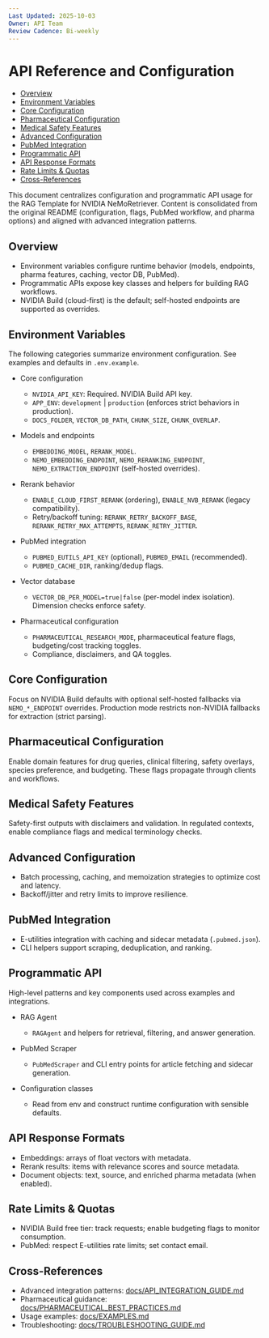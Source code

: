 ```yaml
---
Last Updated: 2025-10-03
Owner: API Team
Review Cadence: Bi-weekly
---
```


# API Reference and Configuration

<!-- TOC -->
- [Overview](#overview)
- [Environment Variables](#environment-variables)
- [Core Configuration](#core-configuration)
- [Pharmaceutical Configuration](#pharmaceutical-configuration)
- [Medical Safety Features](#medical-safety-features)
- [Advanced Configuration](#advanced-configuration)
- [PubMed Integration](#pubmed-integration)
- [Programmatic API](#programmatic-api)
- [API Response Formats](#api-response-formats)
- [Rate Limits & Quotas](#rate-limits--quotas)
- [Cross-References](#cross-references)
<!-- /TOC -->

This document centralizes configuration and programmatic API usage for the RAG Template for NVIDIA NeMoRetriever. Content is consolidated from the original README (configuration, flags, PubMed workflow, and pharma options) and aligned with advanced integration patterns.

## Overview

- Environment variables configure runtime behavior (models, endpoints, pharma features, caching, vector DB, PubMed).
- Programmatic APIs expose key classes and helpers for building RAG workflows.
- NVIDIA Build (cloud-first) is the default; self-hosted endpoints are supported as overrides.

## Environment Variables

The following categories summarize environment configuration. See examples and defaults in `.env.example`.

- Core configuration

  - `NVIDIA_API_KEY`: Required. NVIDIA Build API key.
  - `APP_ENV`: `development` | `production` (enforces strict behaviors in production).
  - `DOCS_FOLDER`, `VECTOR_DB_PATH`, `CHUNK_SIZE`, `CHUNK_OVERLAP`.

- Models and endpoints

  - `EMBEDDING_MODEL`, `RERANK_MODEL`.
  - `NEMO_EMBEDDING_ENDPOINT`, `NEMO_RERANKING_ENDPOINT`, `NEMO_EXTRACTION_ENDPOINT` (self-hosted overrides).

- Rerank behavior

  - `ENABLE_CLOUD_FIRST_RERANK` (ordering), `ENABLE_NVB_RERANK` (legacy compatibility).
  - Retry/backoff tuning: `RERANK_RETRY_BACKOFF_BASE`, `RERANK_RETRY_MAX_ATTEMPTS`, `RERANK_RETRY_JITTER`.

- PubMed integration

  - `PUBMED_EUTILS_API_KEY` (optional), `PUBMED_EMAIL` (recommended).
  - `PUBMED_CACHE_DIR`, ranking/dedup flags.

- Vector database

  - `VECTOR_DB_PER_MODEL=true|false` (per-model index isolation). Dimension checks enforce safety.

- Pharmaceutical configuration
  - `PHARMACEUTICAL_RESEARCH_MODE`, pharmaceutical feature flags, budgeting/cost tracking toggles.
  - Compliance, disclaimers, and QA toggles.

## Core Configuration

Focus on NVIDIA Build defaults with optional self-hosted fallbacks via `NEMO_*_ENDPOINT` overrides. Production mode restricts non-NVIDIA fallbacks for extraction (strict parsing).

## Pharmaceutical Configuration

Enable domain features for drug queries, clinical filtering, safety overlays, species preference, and budgeting. These flags propagate through clients and workflows.

## Medical Safety Features

Safety-first outputs with disclaimers and validation. In regulated contexts, enable compliance flags and medical terminology checks.

## Advanced Configuration

- Batch processing, caching, and memoization strategies to optimize cost and latency.
- Backoff/jitter and retry limits to improve resilience.

## PubMed Integration

- E-utilities integration with caching and sidecar metadata (`.pubmed.json`).
- CLI helpers support scraping, deduplication, and ranking.

## Programmatic API

High-level patterns and key components used across examples and integrations.

- RAG Agent

  - `RAGAgent` and helpers for retrieval, filtering, and answer generation.

- PubMed Scraper

  - `PubMedScraper` and CLI entry points for article fetching and sidecar generation.

- Configuration classes
  - Read from env and construct runtime configuration with sensible defaults.

## API Response Formats

- Embeddings: arrays of float vectors with metadata.
- Rerank results: items with relevance scores and source metadata.
- Document objects: text, source, and enriched pharma metadata (when enabled).

## Rate Limits & Quotas

- NVIDIA Build free tier: track requests; enable budgeting flags to monitor consumption.
- PubMed: respect E-utilities rate limits; set contact email.

## Cross-References

- Advanced integration patterns: [docs/API_INTEGRATION_GUIDE.md](API_INTEGRATION_GUIDE.md)
- Pharmaceutical guidance: [docs/PHARMACEUTICAL_BEST_PRACTICES.md](PHARMACEUTICAL_BEST_PRACTICES.md)
- Usage examples: [docs/EXAMPLES.md](EXAMPLES.md)
- Troubleshooting: [docs/TROUBLESHOOTING_GUIDE.md](TROUBLESHOOTING_GUIDE.md)
